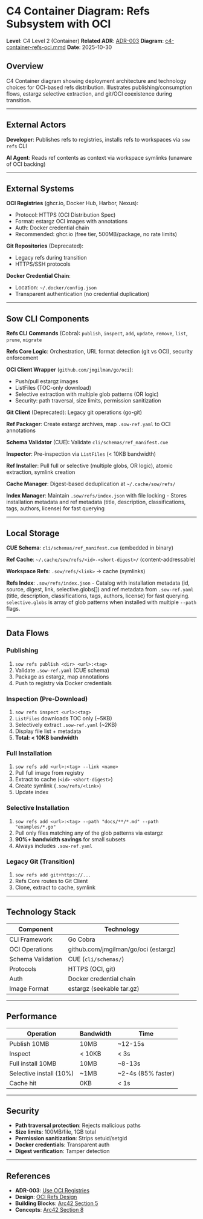 # C4 Container Diagram: Refs Subsystem with OCI

**Level**: C4 Level 2 (Container)
**Related ADR**: [ADR-003](../adrs/adr-003-oci-refs-distribution.md)
**Diagram**: [c4-container-refs-oci.mmd](./c4-container-refs-oci.mmd)
**Date**: 2025-10-30

## Overview

C4 Container diagram showing deployment architecture and technology choices for OCI-based refs distribution. Illustrates publishing/consumption flows, estargz selective extraction, and git/OCI coexistence during transition.

---

## External Actors

**Developer**: Publishes refs to registries, installs refs to workspaces via `sow refs` CLI

**AI Agent**: Reads ref contents as context via workspace symlinks (unaware of OCI backing)

---

## External Systems

**OCI Registries** (ghcr.io, Docker Hub, Harbor, Nexus):
- Protocol: HTTPS (OCI Distribution Spec)
- Format: estargz OCI images with annotations
- Auth: Docker credential chain
- Recommended: ghcr.io (free tier, 500MB/package, no rate limits)

**Git Repositories** (Deprecated):
- Legacy refs during transition
- HTTPS/SSH protocols

**Docker Credential Chain**:
- Location: `~/.docker/config.json`
- Transparent authentication (no credential duplication)

---

## Sow CLI Components

**Refs CLI Commands** (Cobra): `publish`, `inspect`, `add`, `update`, `remove`, `list`, `prune`, `migrate`

**Refs Core Logic**: Orchestration, URL format detection (git vs OCI), security enforcement

**OCI Client Wrapper** (`github.com/jmgilman/go/oci`):
- Push/pull estargz images
- ListFiles (TOC-only download)
- Selective extraction with multiple glob patterns (OR logic)
- Security: path traversal, size limits, permission sanitization

**Git Client** (Deprecated): Legacy git operations (go-git)

**Ref Packager**: Create estargz archives, map `.sow-ref.yaml` to OCI annotations

**Schema Validator** (CUE): Validate `cli/schemas/ref_manifest.cue`

**Inspector**: Pre-inspection via `ListFiles` (< 10KB bandwidth)

**Ref Installer**: Pull full or selective (multiple globs, OR logic), atomic extraction, symlink creation

**Cache Manager**: Digest-based deduplication at `~/.cache/sow/refs/`

**Index Manager**: Maintain `.sow/refs/index.json` with file locking - Stores installation metadata and ref metadata (title, description, classifications, tags, authors, license) for fast querying

---

## Local Storage

**CUE Schema**: `cli/schemas/ref_manifest.cue` (embedded in binary)

**Ref Cache**: `~/.cache/sow/refs/<id>-<short-digest>/` (content-addressable)

**Workspace Refs**: `.sow/refs/<link>` → cache (symlinks)

**Refs Index**: `.sow/refs/index.json` - Catalog with installation metadata (id, source, digest, link, selective.globs[]) and ref metadata from `.sow-ref.yaml` (title, description, classifications, tags, authors, license) for fast querying. `selective.globs` is array of glob patterns when installed with multiple `--path` flags.

---

## Data Flows

### Publishing
1. `sow refs publish <dir> <url>:<tag>`
2. Validate `.sow-ref.yaml` (CUE schema)
3. Package as estargz, map annotations
4. Push to registry via Docker credentials

### Inspection (Pre-Download)
1. `sow refs inspect <url>:<tag>`
2. `ListFiles` downloads TOC only (~5KB)
3. Selectively extract `.sow-ref.yaml` (~2KB)
4. Display file list + metadata
5. **Total: < 10KB bandwidth**

### Full Installation
1. `sow refs add <url>:<tag> --link <name>`
2. Pull full image from registry
3. Extract to cache (`<id>-<short-digest>`)
4. Create symlink (`.sow/refs/<link>`)
5. Update index

### Selective Installation
1. `sow refs add <url>:<tag> --path "docs/**/*.md" --path "examples/*.go"`
2. Pull only files matching any of the glob patterns via estargz
3. **90%+ bandwidth savings** for small subsets
4. Always includes `.sow-ref.yaml`

### Legacy Git (Transition)
1. `sow refs add git+https://...`
2. Refs Core routes to Git Client
3. Clone, extract to cache, symlink

---

## Technology Stack

| Component | Technology |
|-----------|------------|
| CLI Framework | Go Cobra |
| OCI Operations | github.com/jmgilman/go/oci (estargz) |
| Schema Validation | CUE (`cli/schemas/`) |
| Protocols | HTTPS (OCI, git) |
| Auth | Docker credential chain |
| Image Format | estargz (seekable tar.gz) |

---

## Performance

| Operation | Bandwidth | Time |
|-----------|-----------|------|
| Publish 10MB | 10MB | ~12-15s |
| Inspect | < 10KB | < 3s |
| Full install 10MB | 10MB | ~8-13s |
| Selective install (10%) | ~1MB | ~2-4s (85% faster) |
| Cache hit | 0KB | < 1s |

---

## Security

- **Path traversal protection**: Rejects malicious paths
- **Size limits**: 100MB/file, 1GB total
- **Permission sanitization**: Strips setuid/setgid
- **Docker credentials**: Transparent auth
- **Digest verification**: Tamper detection

---

## References

- **ADR-003**: [Use OCI Registries](../adrs/adr-003-oci-refs-distribution.md)
- **Design**: [OCI Refs Design](../designs/oci-refs-design.md)
- **Building Blocks**: [Arc42 Section 5](./arc42-05-building-blocks-refs.md)
- **Concepts**: [Arc42 Section 8](./arc42-08-concepts-oci-refs.md)
